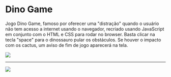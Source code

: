 <h1>Dino Game</h1>
<p>Jogo Dino Game, famoso por oferecer uma "distração" quando o usuário não tem acesso a internet usando o navegador, recriado usando JavaScript 
  em conjunto com o HTML e CSS para rodar no browser. Basta clicar na tecla "space" para o dinossauro pular os obstáculos. Se houver o impacto com 
  os cactus, um aviso de fim de jogo aparecerá na tela.
</p>
<img src="https://github.com/danoliver1792/dino-game/assets/99451711/fc54d578-f77f-4930-bdd2-99de4b173987"><hr/>
<img src="https://github.com/danoliver1792/dino-game/assets/99451711/2aca7577-9244-4ee5-85f2-214b7294ac16">
